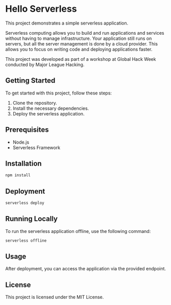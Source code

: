 # Hello Serverless

This project demonstrates a simple serverless application.

Serverless computing allows you to build and run applications and services without having to manage infrastructure. Your application still runs on servers, but all the server management is done by a cloud provider. This allows you to focus on writing code and deploying applications faster.

This project was developed as part of a workshop at Global Hack Week conducted by Major League Hacking.

## Getting Started

To get started with this project, follow these steps:

1. Clone the repository.
2. Install the necessary dependencies.
3. Deploy the serverless application.

## Prerequisites

- Node.js
- Serverless Framework

## Installation

```bash
npm install
```

## Deployment

```bash
serverless deploy
```

## Running Locally

To run the serverless application offline, use the following command:

```bash
serverless offline
```

## Usage

After deployment, you can access the application via the provided endpoint.

## License

This project is licensed under the MIT License.
